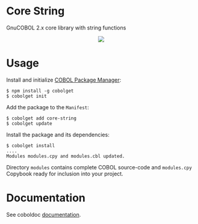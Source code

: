 # Core String
GnuCOBOL 2.x core library with string functions

<p align="center">
  <img src="https://github.com/OlegKunitsyn/core-string/workflows/Docker%20Image%20CI/badge.svg" />
</p>

# Usage
Install and initialize [COBOL Package Manager](https://cobolget.com):
```
$ npm install -g cobolget
$ cobolget init
```
Add the package to the `Manifest`:
```
$ cobolget add core-string
$ cobolget update
```
Install the package and its dependencies:
```
$ cobolget install
....
Modules modules.cpy and modules.cbl updated.
```
Directory `modules` contains complete COBOL source-code and `modules.cpy` Copybook ready for inclusion into your project.


# Documentation
See coboldoc [documentation](https://github.com/OlegKunitsyn/core-string/tree/master/coboldoc).
